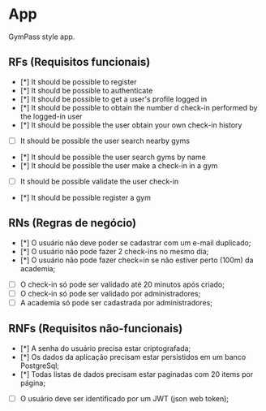 # App

GymPass style app.

## RFs (Requisitos funcionais)

- [*] It should be possible to register
- [*] It should be possible to authenticate
- [*] It should be possible to get a user's profile logged in
- [*] It should be possible to obtain the number d check-in performed by the logged-in user
- [*] It should be possible the user obtain your own check-in history
- [ ] It should be possible the user search nearby gyms
- [*] It should be possible the user search gyms by name
- [*] It should be possible the user make a check-in in a gym
- [ ] It should be possible validate the user check-in
- [*] It should be possible register a gym


## RNs (Regras de negócio)

- [*] O usuário não deve poder se cadastrar com um e-mail duplicado;
- [*] O usuário não pode fazer 2 check-ins no mesmo dia;
- [*] O usuário não pode fazer check=in se não estiver perto (100m) da academia;
- [ ] O check-in só pode ser validado até 20 minutos após criado;
- [ ] O check-in só pode ser validado por administradores;
- [ ] A academia só pode ser cadastrada por administradores;

## RNFs (Requisitos não-funcionais)

- [*] A senha do usuário precisa estar criptografada;
- [*] Os dados da aplicação precisam estar persistidos em um banco PostgreSql;
- [*] Todas listas de dados precisam estar paginadas com 20 items por página;
- [ ] O usuário deve ser identificado por um JWT (json web token);